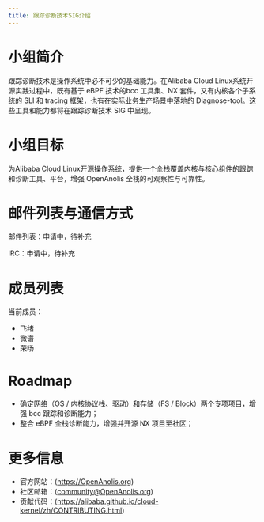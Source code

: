 ```yaml
---
title: 跟踪诊断技术SIG介绍
---
```


# 小组简介

跟踪诊断技术是操作系统中必不可少的基础能力。在Alibaba Cloud Linux系统开源实践过程中，既有基于 eBPF 技术的bcc 工具集、NX 套件，又有内核各个子系统的 SLI 和 tracing 框架，也有在实际业务生产场景中落地的 Diagnose-tool。这些工具和能力都将在跟踪诊断技术 SIG 中呈现。

# 小组目标

为Alibaba Cloud Linux开源操作系统，提供一个全栈覆盖内核与核心组件的跟踪和诊断工具、平台，增强 OpenAnolis 全栈的可观察性与可靠性。

# 邮件列表与通信方式

邮件列表：申请中，待补充

IRC：申请中，待补充

# 成员列表

当前成员：

- 飞绪
- 微谱
- 荣旸

# Roadmap

- 确定网络（OS / 内核协议栈、驱动）和存储（FS / Block）两个专项项目，增强 bcc 跟踪和诊断能力；
- 整合 eBPF 全栈诊断能力，增强并开源 NX 项目至社区；

# 更多信息

- 官方网站：(https://OpenAnolis.org)
- 社区邮箱：([community@OpenAnolis.org](mailto:community@OpenAnolis.org))
- 贡献代码：(https://alibaba.github.io/cloud-kernel/zh/CONTRIBUTING.html)

## 